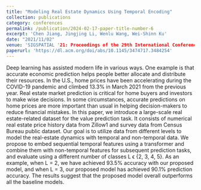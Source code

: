 ```yaml
---
title: "Modeling Real Estate Dynamics Using Temporal Encoding"
collection: publications
category: conferences
permalink: /publication/2024-02-17-paper-title-number-6
excerpt: 'Chen Jiang, Jingjing Li, Wenlu Wang, Wei-Shinn Ku'
date: "2021/11/02"
venue: 'SIGSPATIAL '21: Proceedings of the 29th International Conference on Advances in Geographic Information Systems'
paperurl: 'https://dl.acm.org/doi/abs/10.1145/3474717.3484254'
---
```


Deep learning has assisted modern life in various ways. One example is that accurate economic prediction helps people better allocate and distribute their resources. In the U.S., home prices have been accelerating during the COVID-19 pandemic and climbed 13.3% in March 2021 from the previous year. Real estate market prediction is critical for home buyers and investors to make wise decisions. In some circumstances, accurate predictions on home prices are more important than usual in helping decision-makers to reduce financial mistakes.
In this paper, we introduce a large-scale real estate-related dataset for the value prediction task. It consists of numerical real estate price history data from Zillow1 and survey data from Census Bureau public dataset. Our goal is to utilize data from different levels to model the real-estate dynamics with temporal and non-temporal data. We propose to embed sequential temporal features using a transformer and combine them with non-temporal features for subsequent prediction tasks, and evaluate using a different number of classes L ϵ {2, 3, 4, 5}. As an example, when L = 2, we have achieved 93.5% accuracy with our proposed model, and when L = 3, our proposed model has achieved 90.1% prediction accuracy. The results suggest that the proposed model overall outperforms all the baseline models.
